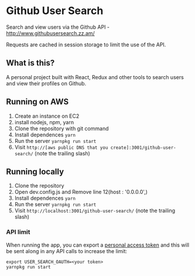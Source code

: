 # Github User Search
Search and view users via the Github API - http://www.githubusersearch.zz.am/

Requests are cached in session storage to limit the use of the API.

## What is this?

A personal project built with React, Redux and other tools to search users and
view their profiles on Github. 


## Running on AWS

1. Create an instance on EC2
1. install nodejs, npm, yarn
1. Clone the repository with git command
1. Install dependences `yarn`
1. Run the server `yarnpkg run start`
1. Visit `http://[aws public DNS that you create]:3001/github-user-search/` (note the trailing slash)


## Running locally

1. Clone the repository
1. Open dev.config.js and Remove line 12(host : '0.0.0.0',)
1. Install dependences `yarn`
1. Run the server `yarnpkg run start`
1. Visit `http://localhost:3001/github-user-search/` (note the trailing slash)



### API limit

When running the app, you can export a [personal
access token](https://github.com/blog/1509-personal-api-tokens) and this will be
sent along in any API calls to increase the limit:

```
export USER_SEARCH_OAUTH=<your token>
yarnpkg run start
```
